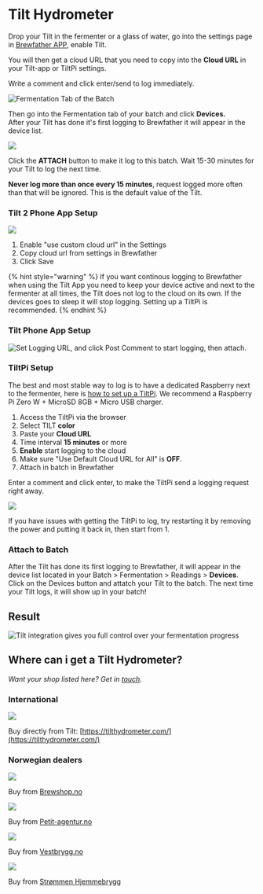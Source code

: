 # Tilt Hydrometer

Drop your Tilt in the fermenter or a glass of water, go into the settings page in [Brewfather APP](https://web.brewfather.app), enable Tilt. 

You will then get a cloud URL that you need to copy into the **Cloud URL** in your Tilt-app or TiltPi settings. 

Write a comment and click enter/send to log immediately.

![Fermentation Tab of the Batch](../.gitbook/assets/image%20%2811%29.png)

Then go into the Fermentation tab of your batch and click **Devices.**  
After your Tilt has done it's first logging to Brewfather it will appear in the device list.

![](../.gitbook/assets/image%20%2848%29.png)

Click the **ATTACH** button to make it log to this batch. Wait 15-30 minutes for your Tilt to log the next time.

**Never log more than once every 15 minutes**, request logged more often than that will be ignored. This is the default value of the Tilt.

### Tilt 2 Phone App Setup

![](../.gitbook/assets/image%20%2891%29.png)

1. Enable "use custom cloud url" in the Settings
2. Copy cloud url from settings in Brewfather
3. Click Save

{% hint style="warning" %}
If you want continous logging to Brewfather when using the Tilt App you need to keep your device active and next to the fermenter at all times, the Tilt does not log to the cloud on its own. If the devices goes to sleep it will stop logging. Setting up a TiltPi is recommended.
{% endhint %}

### Tilt Phone App Setup

![Set Logging URL, and click Post Comment to start logging, then attach.](../.gitbook/assets/tilt_phone.jpg)

### TiltPi Setup

The best and most stable way to log is to have a dedicated Raspberry next to the fermenter, here is [how to set up a TiltPi](https://tilthydrometer.com/products/tilt-pi-raspberry-pi-disk-image-download). We recommend a Raspberry Pi Zero W + MicroSD 8GB + Micro USB charger.

1. Access the TiltPi via the browser 
2. Select TILT **color**
3. Paste your **Cloud URL**
4. Time interval **15 minutes** or more
5. **Enable** start logging to the cloud
6. Make sure "Use Default Cloud URL for All" is **OFF**.
7. Attach in batch in Brewfather

Enter a comment and click enter, to make the TiltPi send a logging request right away.

![](../.gitbook/assets/image%20%2823%29.png)

If you have issues with getting the TiltPi to log, try restarting it by removing the power and putting it back in, then start from 1.

### Attach to Batch

After the Tilt has done its first logging to Brewfather, it will appear in the device list located in your Batch &gt; Fermentation &gt; Readings &gt; **Devices**. Click on the Devices button and attatch your Tilt to the batch. The next time your Tilt logs, it will show up in your batch!

## Result

![Tilt integration gives you full control over your fermentation progress](../.gitbook/assets/tilt_chart%20%281%29.jpg)

## Where can i get a Tilt Hydrometer?

_Want your shop listed here? Get in_ [_touch_](../more/contact.md)_._

### International

![](../.gitbook/assets/image%20%2875%29.png)

Buy directly from Tilt: [https://tilthydrometer.com/](https://tilthydrometer.com/)

### Norwegian dealers

![](../.gitbook/assets/image%20%2847%29.png)

Buy from [Brewshop.no](https://brewshop.no/produkt/utstyr/gjaering/utstyr-til-gjaering/tilt-hydrometer-termometer-ny-versjon)

![](../.gitbook/assets/image%20%2888%29.png)

Buy from [Petit-agentur.no](https://petit-agentur.no/search_result?keywords=tilt+hydrometer)

![](../.gitbook/assets/image%20%2873%29.png)

Buy from [Vestbrygg.no](https://www.vestbrygg.no/home/SearchForm?q=tilt+hydrometer)

![](../.gitbook/assets/image%20%2867%29.png)

Buy from [Strømmen Hjemmebrygg](https://homebrew.no/)

